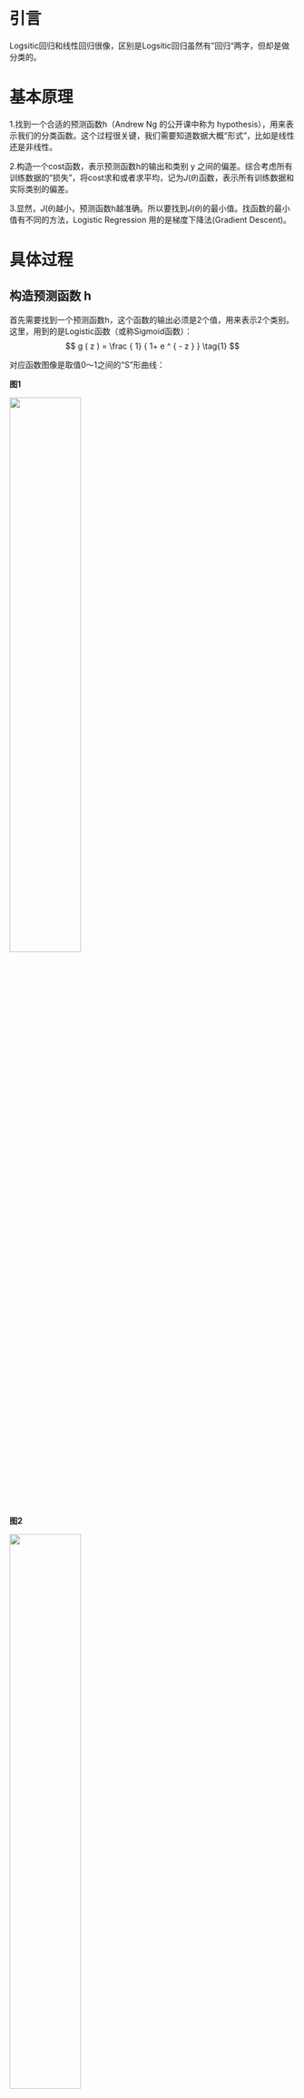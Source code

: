 # 引言

Logsitic回归和线性回归很像，区别是Logsitic回归虽然有”回归“两字，但却是做分类的。

# 基本原理

1.找到一个合适的预测函数h（Andrew Ng 的公开课中称为 hypothesis），用来表示我们的分类函数。这个过程很关键，我们需要知道数据大概“形式”，比如是线性还是非线性。

2.构造一个cost函数，表示预测函数h的输出和类别 y 之间的偏差。综合考虑所有训练数据的“损失”，将cost求和或者求平均，记为$J ( \theta )$函数，表示所有训练数据和实际类别的偏差。

3.显然，$J ( \theta )$越小，预测函数h越准确。所以要找到$J ( \theta )$的最小值。找函数的最小值有不同的方法，Logistic Regression 用的是梯度下降法(Gradient Descent)。

# 具体过程

## 构造预测函数 h

首先需要找到一个预测函数h，这个函数的输出必须是2个值，用来表示2个类别。这里，用到的是Logistic函数（或称Sigmoid函数）：
$$
g ( z ) = \frac { 1} { 1+ e ^ { - z } } \tag{1}
$$





对应函数图像是取值0～1之间的“S”形曲线：

**图1**

<img src="https://ws2.sinaimg.cn/large/006tKfTcgy1fs16pv6rmoj30i40gcq49.jpg" width="50%" />



**图2**

<img src="https://ws2.sinaimg.cn/large/006tKfTcgy1fs16la3uphj30ua0hyk4t.jpg" width="50%" />

**图3**

<img src="https://ws4.sinaimg.cn/large/006tKfTcgy1fs16najhmzj30tc0dy11w.jpg" width="50%" />

接下来我们要确定数据边界的类型。图2显然需要一个线性边界，图3需要一个非线性边界。后面，我们**只讨论线性边界**的情况。

对于线性边界，形式如下：
$$
\theta _ { 0} + \theta _ { 1} x _ { 1} + \ldots + \theta _ { n } x _ { n } = \sum _ { i = 0} ^ { n } \theta _ { i } x _ { i } = \theta ^ { T } x \tag{2}
$$
构造预测函数：
$$
h _ { \theta } ( x ) = g \left( \theta ^ { T } x \right) = \frac { 1} { 1+ e ^ { - \theta ^ { T}x } } \tag{3}
$$

$h _ { \theta } ( x )$表示结果为1的概率，因此，对于输入x，结果为1和0对概率分别为：
$$
\left.\begin{array} { l } { P ( y = 1| x ; \theta ) = h _ { \theta } ( x ) } \\ { P ( y = 0| x ; \theta ) = 1- h _ { \theta } ( x ) } \end{array} \tag{4} \right.
$$

## 构造Cost函数

Andrew Ng直接给出了Cost函数和$J ( \theta )$函数：

**Cost函数**
$$
\operatorname{Cost} \left( h _ { \theta } ( x ) ,y \right) = \left\{ \begin{aligned} - \log \left( h _ { \theta } ( x ) \right) & \text{ if } y = 1\\ - \log \left( 1- h _ { \theta } ( x ) \right) & \text{ if } y = 0\end{aligned} \tag{5}\right.
$$


**$J(\theta)$函数**
$$
\left.\begin{aligned} J ( \theta ) & = \frac { 1} { m } \sum _ { i = 1} ^ { m } \operatorname{Cost} \left( h _ { \theta } \left( x ^ { ( i ) } \right) ,y ^ { ( i ) } \right) \\ & = - \frac { 1} { m } \left[ \sum _ { i = 1} ^ { m } y ^ { ( i ) } \log h _ { \theta } \left( x ^ { ( i ) } \right) + \left( 1- y ^ { ( i ) } \right) \log \left( 1- h _ { \theta } \left( x ^ { ( i ) } \right) \right) \right] \end{aligned} \tag{6}\right.
$$


实际上Cost函数和$J ( \theta )$函数是从[最大似然估计](https://www.wikiwand.com/zh-hans/%E6%9C%80%E5%A4%A7%E4%BC%BC%E7%84%B6%E4%BC%B0%E8%AE%A1)推导得到的，以下为推导过程：



（4）式可以综合起来：
$$
P ( y | x ; \theta ) = \left( h _ { \theta } ( x ) \right) ^ { y } \left( 1- h _ { \theta } ( x ) \right) ^ { 1- y } \tag{7}
$$
取似然函数：
$$
\left.\begin{aligned} L ( \theta ) & = \prod _ { i = 1} ^ { m } P \left( y ^ { ( i ) } | x ^ { ( i ) } ; \theta \right) \\ & = \prod _ { i = 1} ^ { m } \left( h _ { \theta } \left( x ^ { ( i ) } \right) \right) ^ { y ^ { ( i) } } \left( 1- h _ { \theta } \left( x ^ { ( i ) } \right) \right) ^ { 1- y ^ { ( i) } } \end{aligned} \tag{8}\right.
$$
取对数似然函数：
$$
\left.\begin{aligned} l ( \theta ) & = \log L ( \theta ) \\ & = \sum _ { i = 1} ^ { m } \left( y ^ { ( i ) } \log h _ { \theta } \left( x ^ { ( i ) } \right) + \left( 1- y ^ { ( i ) } \right) \log \left( 1- h _ { \theta } \left( x ^ { ( i ) } \right) \right) \right) \end{aligned} \tag{9}\right.
$$
最大似然估计就是要求得使$l(\theta)$ 取最大值时的$\theta$，其实这里可以使用梯度上升法求解，求得的$\theta$就是要求的最佳参数。但是，在 Andrew Ng 的课程中将 $J(\theta)$取为(6)式，即:
$$
J ( \theta ) = - \frac { 1} { m } l ( \theta )\tag{10}
$$
因为乘了一个负的系数$- \frac { 1} { m }$，所以$J(\theta)$取最小时，$\theta$为要求的最佳参数。

## 梯度下降法求$J(\theta)$最小值

根据梯度下降法的$\theta$的更新过程：
$$
\theta _ { j } : = \theta _ { j } - \alpha \frac { \partial } { \partial \theta _ { j } } J ( \theta ) ,\quad ( j = 0\ldots n ) \tag{11}
$$

$$
\left.\begin{aligned} 
\frac { \partial } { \partial \theta _ { j } } J ( \theta ) 
& = - \frac { 1} { m } \sum _ { i = 1} ^ { m } \left( y ^ { ( i ) } \frac { 1} { h _ { \theta } \left( x ^ { ( i ) } \right) } \frac { \partial } { \partial \theta _ { j } } h _ { \theta } \left( x ^ { ( i ) } \right) - \left( 1- y ^ { ( i ) } \right) \frac { 1} { 1- h _ { \theta } \left( x ^ { ( i ) } \right) } \frac { \partial } { \partial \theta _ { j } } h _ { \theta } \left( x ^ { ( i ) } \right) \right) 
\\ & =- \frac { 1} { m } \sum _ { i = 1} ^ { m } \left( y ^ { ( i ) } \frac { 1} { g \left( \theta ^ { T } x ^ { ( i ) } \right) } - \left( 1- y ^ { ( i ) } \right) \frac { 1} { 1- g \left( \theta ^ { T } x ^ { ( i ) } \right) } \right) \frac { \partial } { \partial \theta _ { j } } g \left( \theta ^ { T } x ^ { ( i ) } \right)
\\ & = - \frac { 1} { m } \sum _ { i = 1} ^ { m } \left( y ^ { ( i ) } \frac { 1} { g \left( \theta ^ { T } x ^ { ( i ) } \right) } - \left( 1- y ^ { ( i ) } \right) \frac { 1} { 1- g \left( \theta ^ { T } x ^ { ( i ) } \right) } \right) g \left( \theta ^ { T } x ^ { ( \text{i} ) } \right) \left( 1- g \left( \theta ^ { T } x ^ { ( i ) } \right) \right) \frac { \partial } { \partial \theta _ { j } } \theta ^ { T } x ^ { ( i ) }
\\ & = - \frac { 1} { m } \sum _ { i = 1} ^ { m } \left( y ^ { ( i ) } \left( 1- g \left( \theta ^ { T } x ^ { ( i ) } \right) \right) - \left( 1- y ^ { ( i ) } \right) g \left( \theta ^ { T } x ^ { ( i ) } \right) \right) x _ { j } ^ { ( \text{i} ) }
\\ & = - \frac { 1} { m } \sum _ { i = 1} ^ { m } \left( y ^ { ( i ) } - h _ { \theta } \left( x ^ { ( i ) } \right) \right) x _ { j } ^ { ( i ) }
\\ & = \frac { 1} { m } \sum _ { i = 1} ^ { m } \left( h _ { \theta } \left( x ^ { ( i ) } \right) - y ^ { ( i ) } \right) x _ { j } ^ { ( i ) }
\end{aligned} \right. \tag{12}
$$

上式求解过程中用到如下的公式:
$$
{ f ( x ) = \frac { 1} { 1+ e ^ { g ( x ) } } }
$$

$$
\left.\begin{aligned} 
 { \frac { \partial } { \partial x } f ( x ) = \frac { 1} { \left( 1+ e ^ { g ( x ) } \right) ^ { 2} } e ^ { g ( x ) } \frac { \partial } { \partial x } g ( x ) } 
\\ { = \frac { 1} { 1+ e ^ { g ( x ) } } \frac { e ^ { g ( x ) } } { 1+ e ^ { g ( x ) } }\frac { \partial } { \partial x } g ( x ) } 
\\ { = f ( x ) ( 1- f ( x ) ) \frac { \partial } { \partial x } g ( x ) } 
\end{aligned} 
\right. \tag{13}
$$
因此，(11)式的更新过程可以写成:
$$
\theta _ { j } : = \theta _ { j } - \alpha \frac { 1} { m } \sum _ { i = 1} ^ { m } \left( h _ { \theta } \left( x ^ { ( i ) } \right) - y ^ { ( i ) } \right) x _ { j } ^ { ( i ) } ,\quad ( j = 0\ldots n ) \tag{14}
$$
因为式中$\alpha$本来为一常量，所以一般将$\frac{1}{m}$ 省略，所以最终的$\theta$ 更新过程为:
$$
\theta _ { j } : = \theta _ { j } - \alpha \sum _ { i = 1} ^ { m } \left( h _ { \theta } \left( \text{X} ^ { ( \text{i} ) } \right) - y ^ { ( i ) } \right) x _ { j } ^ { ( \text{i} ) } ,\quad ( j = 0\ldots n ) \tag{15}
$$
另外，补充一下，3.2 节中提到求得$l(\theta)$取最大值时的$\theta$也是一样的，用梯度上升法求（9）式最大值，可得：
$$
\left.\begin{aligned} 
\theta _ { j } :& = \theta _ { j } + \alpha \frac { \partial } { \partial \theta _ { j } } \ell ( \theta )
\\ & = \theta _ { j } + \alpha \sum _ { i = 1} ^ { m } \left( y ^ { ( i ) } - h _ { \theta } \left( x ^ { ( i ) } \right) \right) x _ { j } ^ { ( \text{l} ) }  ,\quad ( j = 0\ldots n )
\end{aligned} \right. \tag{16}
$$
观察上式发现跟(14)是一样的，所以，采用梯度上升发和梯度下降法是完全一样的!










# 参考资料

https://blog.csdn.net/achuo/article/details/51160101